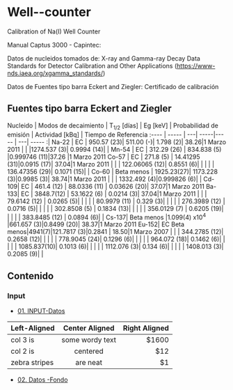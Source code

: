 # Well--counter
Calibration of Na(I) Well Counter 

Manual Captus 3000 - Capintec:


Datos de nucleidos tomados de: 
X-ray and Gamma-ray Decay Data Standards for Detector Calibration and Other Applications (https://www-nds.iaea.org/xgamma_standards/)

Datos de Fuentes tipo barra Eckert and Ziegler: 
Certificado de calibración 


## Fuentes tipo barra Eckert and Ziegler ###



 Nucleido  | Modos de decaimiento | T<sub>1/2</sub> [días] | Eg [keV] | Probabilidad de emisión | Actividad [kBq] | Tiempo de Referencia
:---- | ----- | ---| -----|----- | ---| ----- :| 
Na-22 | EC | 950.57 (23)| 511.00 (-)| 1.798 (2)| 38.26|1 Marzo 2011
 | | |1274.537 (3)| 0.9994 (14)| |
Mn-54 | EC | 312.29 (26) | 834.838 (5) |0.999746 (11)|37.26 |1 Marzo 2011
Co-57 | EC | 271.8 (5) | 14.41295 (31)|0.0915 (17)| 37.04|1 Marzo 2011
| |  | 122.06065 (12)| 0.8551 (6)| |
| |  | 136.47356 (29)| 0.1071 (15)| |
Co-60 | Beta menos | 1925.23(27)| 1173.228 (3)|0.9985 (3)| 38.74|1 Marzo 2011
| | | 1332.492 (4)|0.999826 (6)| |
Cd-109| EC | 461.4 (12) | 88.0336 (11) | 0.03626 (20)| 37.07|1 Marzo 2011
Ba-133| EC | 3848.7(12) | 53.1622 (6) | 0.0214 (3)| 37.04|1 Marzo 2011
| |  | 79.6142 (12) | 0.0265 (5)| |
| |  | 80.9979 (11) | 0.329 (3)| |
| |  | 276.3989 (12) | 0.0716 (5)| |
| |  | 302.8508 (5) | 0.1834 (13)| |
| |  | 356.0129 (7) | 0.6205 (19)| |
| |  | 383.8485 (12) | 0.0894 (6)| |
Cs-137| Beta menos |1.099(4) x10<sup>4</sup> |661.657 (3)|0.8499 (20)| 38.37|1 Marzo 2011
Eu-152| EC Beta menos|4941(7)|121.7817 (3)|0.2841 | 18.50|1 Marzo 2007
| |  | 344.2785 (12)| 0.2658 (12)| |
| |  | 778.9045 (24)| 0.1296 (6)| |
| |  | 964.072 (18)| 0.1462 (6)| |
| |  | 1085.837(10)| 0.1013 (6)| |
| |  | 1112.076 (3)| 0.134 (6)| |
| |  | 1408.013 (3)| 0.2085 (9)| |



## Contenido

### Input

* [01. INPUT-Datos](https://github.com/andreapy/Well--counter/tree/main/INPUT)

| Left-Aligned  | Center Aligned  | Right Aligned |
| :------------ |:---------------:| -----:|
| col 3 is      | some wordy text | $1600 |
| col 2 is      | centered        |   $12 |
| zebra stripes | are neat        |    $1 |

* [02. Datos -Fondo]()
